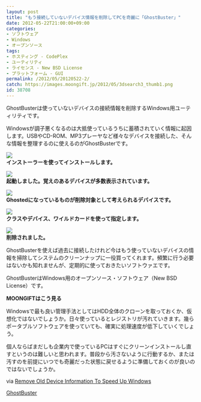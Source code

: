 ```yaml
---
layout: post
title: "もう接続していないデバイス情報を削除してPCを奇麗に「GhostBuster」"
date: 2012-05-22T21:00:00+09:00
categories:
- ソフトウェア
- Windows
- オープンソース
tags: 
- ホスティング - CodePlex
- ユーティリティ
- ライセンス - New BSD License
- プラットフォーム - GUI
permalink: /2012/05/20120522-2/
catch: https://images.moongift.jp/2012/05/3dsearch3_thumb1.png
id: 38708
---
```

GhostBusterは使っていないデバイスの接続情報を削除するWindows用ユーティリティです。

  

Windowsが調子悪くなるのは大抵使っているうちに蓄積されていく情報に起因します。USBやCD-ROM、MP3プレーヤなど様々なデバイスを接続した、そんな情報を整理するのに使えるのがGhostBusterです。

  

[![](https://images.moongift.jp/2012/05/3dsearch1_thumb1.png)](https://images.moongift.jp/2012/05/3dsearch15.png)  
**インストーラーを使ってインストールします。**

  

[![](https://images.moongift.jp/2012/05/3dsearch2_thumb1.png)](https://images.moongift.jp/2012/05/3dsearch21.png)  
**起動しました。覚えのあるデバイスが多数表示されています。**

  

[![](https://images.moongift.jp/2012/05/3dsearch3_thumb1.png)](https://images.moongift.jp/2012/05/3dsearch31.png)  
**Ghostedになっているものが削除対象として考えられるデバイスです。**

  

[![](https://images.moongift.jp/2012/05/3dsearch4_thumb1.png)](https://images.moongift.jp/2012/05/3dsearch41.png)  
**クラスやデバイス、ワイルドカードを使って指定します。**

  

[![](https://images.moongift.jp/2012/05/3dsearch5_thumb1.png)](https://images.moongift.jp/2012/05/3dsearch51.png)  
**削除されました。**

  

GhostBusterを使えば過去に接続したけれど今はもう使っていないデバイスの情報を掃除してシステムのクリーンナップに一役買ってくれます。頻繁に行う必要はないかも知れませんが、定期的に使っておきたいソフトウァエです。

  

GhostBusterはWindows用のオープンソース・ソフトウェア（New BSD License）です。

  
  
  

**MOONGIFTはこう見る**

  

Windowsで最も良い管理手法としてはHDD全体のクローンを取っておくか、仮想化ではないでしょうか。日々使っているとレジストリが汚れていきます。幾らポータブルソフトウェアを使っていても、確実に処理速度が低下していくでしょう。

  

個人ならばまだしも企業内で使っているPCはすぐにクリーンインストールし直すというのは難しいと思われます。普段から汚さないように行動するか、または汚すのを前提にいつでも奇麗だった状態に戻せるように準備しておくのが良いのではないでしょうか。

  

via [Remove Old Device Information To Speed Up Windows](http://www.ghacks.net/2012/05/12/remove-old-device-information-to-speed-up-windows/)

  

[GhostBuster](http://ghostbuster.codeplex.com/)

